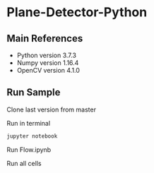 # Plane-Detector-Python

## Main References

- Python version 3.7.3
- Numpy version 1.16.4
- OpenCV version 4.1.0

## Run Sample

Clone last version from master

Run in terminal

```bash
jupyter notebook
```
Run Flow.ipynb

Run all cells

